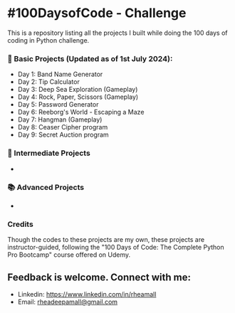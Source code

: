 # #100DaysofCode - Challenge
This is a repository listing all the projects I built while doing the 100 days of coding in Python challenge.

### 📖 Basic Projects (Updated as of 1st July 2024):
  - Day 1: Band Name Generator
  - Day 2: Tip Calculator
  - Day 3: Deep Sea Exploration (Gameplay)
  - Day 4: Rock, Paper, Scissors (Gameplay)
  - Day 5: Password Generator
  - Day 6: Reeborg's World - Escaping a Maze
  - Day 7: Hangman (Gameplay)
  - Day 8: Ceaser Cipher program
  - Day 9: Secret Auction program

### 📔 Intermediate Projects
  -

### 📚 Advanced Projects
  -

### Credits
Though the codes to these projects are my own, these projects are instructor-guided, following the "100 Days of Code: The Complete Python Pro Bootcamp" course offered on Udemy.

## Feedback is welcome. Connect with me:
- Linkedin: https://www.linkedin.com/in/rheamall
- Email: rheadeepamall@gmail.com
